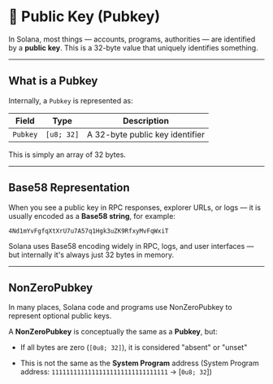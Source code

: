 # 🔑 Public Key (Pubkey)

In Solana, most things — accounts, programs, authorities — are identified by a **public key**. This is a 32-byte value that uniquely identifies something.

---

## What is a Pubkey

Internally, a `Pubkey` is represented as:

| Field    | Type         | Description                     |
|----------|--------------|---------------------------------|
| `Pubkey` | `[u8; 32]`   | A 32-byte public key identifier |

This is simply an array of 32 bytes.

---

## Base58 Representation

When you see a public key in RPC responses, explorer URLs, or logs — it is usually encoded as a **Base58 string**, for example:

`4Nd1mYvFgfqXtXrU7u7A57q1Hgk3uZK9RfxyMvFqWxiT`

Solana uses Base58 encoding widely in RPC, logs, and user interfaces — but internally it's always just 32 bytes in memory.

---

## NonZeroPubkey

In many places, Solana code and programs use NonZeroPubkey to represent optional public keys.

A **NonZeroPubkey** is conceptually the same as a **Pubkey**, but:

- If all bytes are zero (`[0u8; 32]`), it is considered "absent" or "unset"

- This is not the same as the **System Program** address (System Program address: `11111111111111111111111111111111` -> [`0u8; 32`])


